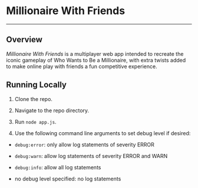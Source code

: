 # Millionaire With Friends

---

## Overview

_Millionaire With Friends_ is a multiplayer web app intended to recreate the iconic gameplay of Who Wants to Be a Millionaire, with extra twists added to make online play with friends a fun competitive experience.

## Running Locally

1. Clone the repo.

1. Navigate to the repo directory.

1. Run `node app.js`.

1.  Use the following command line arguments to set debug level if desired:

  * `debug:error`: only allow log statements of severity ERROR

  * `debug:warn`: allow log statements of severity ERROR and WARN

  * `debug:info`: allow all log statements

  * no debug level specified: no log statements
